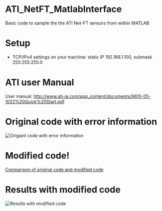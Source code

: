 # ATI_NetFT_MatlabInterface
Basic code to sample the the ATI Net-FT sensors from within MATLAB

# Setup
* TCP/IPv4 settings on your machine: static IP 192.168.1.100, submask 255:255:255:0

# ATI user Manual
User manual: http://www.ati-ia.com/app_content/documents/9610-05-1022%20Quick%20Start.pdf

# Original code with error information
![Origianl code with error information](https://user-images.githubusercontent.com/58330756/119080705-89a11380-ba35-11eb-8d54-1e655e006c6f.png)

# Modified code!
[Comparison of original code and modified code](https://user-images.githubusercontent.com/58330756/119080741-96256c00-ba35-11eb-90bd-bad5015d82c6.png)

# Results with modified code
![Results with modified code](https://user-images.githubusercontent.com/58330756/119080770-a8070f00-ba35-11eb-9f37-9eb9a8aa57ba.png)
